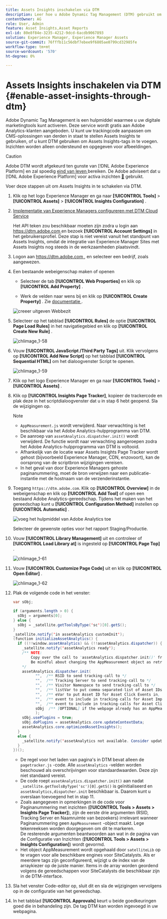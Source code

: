```yaml
---
title: Assets Insights inschakelen via DTM
description: Leer hoe u Adobe Dynamic Tag Management (DTM) gebruikt om Assets Insights in te schakelen.
contentOwner: AG
role: User, Admin
feature: Asset Insights,Asset Reports
exl-id: 80e8f84e-3235-4212-9dcd-6acdb9067893
solution: Experience Manager, Experience Manager Assets
source-git-commit: 76fffb11c56dbf7ebee9f6805ae0799cd32985fe
workflow-type: tm+mt
source-wordcount: '570'
ht-degree: 0%

---
```


# Assets Insights inschakelen via DTM {#enable-asset-insights-through-dtm}

Adobe Dynamic Tag Management is een hulpmiddel waarmee u uw digitale marketingtools kunt activeren. Deze service wordt gratis aan Adobe Analytics-klanten aangeboden. U kunt uw trackingcode aanpassen om CMS-oplossingen van derden in staat te stellen Assets Insights te gebruiken, of u kunt DTM gebruiken om Assets Insights-tags in te voegen. Inzichten worden alleen ondersteund en opgegeven voor afbeeldingen.

>[!CAUTION]
>
>Adobe DTM wordt afgekeurd ten gunste van [!DNL Adobe Experience Platform] en zal spoedig [ eind van leven ](https://medium.com/launch-by-adobe/dtm-plans-for-a-sunset-3c6aab003a6f) bereiken. De Adobe adviseert dat u  [!DNL Adobe Experience Platform]  voor activa inzichten [&#128279;](https://experienceleague.adobe.com/docs/experience-manager-learn/assets/advanced/asset-insights-launch-tutorial.html?lang=nl-NL) gebruikt.

Voer deze stappen uit om Assets Insights in te schakelen via DTM.

1. Klik op het logo Experience Manager en ga naar **[!UICONTROL Tools]** > **[!UICONTROL Assets]** > **[!UICONTROL Insights Configuration]** .
1. [Implementatie van Experience Managers configureren met DTM Cloud Service](/help/sites-administering/dtm.md)

   Het API teken zou beschikbaar moeten zijn zodra u login aan [ https://dtm.adobe.com ](https://dtm.adobe.com/) en bezoek **[!UICONTROL Account Settings]** in het gebruikersprofiel. Deze stap is niet vereist vanuit het standpunt van Assets Insights, omdat de integratie van Experience Manager Sites met Assets Insights nog steeds in de werkzaamheden plaatsvindt.

1. Logon aan [ https://dtm.adobe.com ](https://dtm.adobe.com/), en selecteer een bedrijf, zoals aangewezen.
1. Een bestaande webeigenschap maken of openen

   * Selecteer de tab **[!UICONTROL Web Properties]** en klik op **[!UICONTROL Add Property]** .

   * Werk de velden naar wens bij en klik op **[!UICONTROL Create Property]** . Zie [ documentatie ](https://experienceleague.adobe.com/docs/experience-manager-learn/getting-started-wknd-tutorial-develop/overview.html?lang=nl-NL).

   ![ creeer uitgeven Webbezit ](assets/Create-edit-web-property.png)

1. Selecteer op het tabblad **[!UICONTROL Rules]** de optie **[!UICONTROL Page Load Rules]** in het navigatiegebied en klik op **[!UICONTROL Create New Rule]** .

   ![ chlimage_1-58 ](assets/chlimage_1-194.png)

1. Vouw **[!UICONTROL JavaScript /Third Party Tags]** uit. Klik vervolgens op **[!UICONTROL Add New Script]** op het tabblad **[!UICONTROL Sequential HTML]** om het dialoogvenster Script te openen.

   ![ chlimage_1-59 ](assets/chlimage_1-195.png)

1. Klik op het logo Experience Manager en ga naar **[!UICONTROL Tools]** > **[!UICONTROL Assets]** .
1. Klik op **[!UICONTROL Insights Page Tracker]**, kopieer de trackercode en plak deze in het scriptdialoogvenster dat u in stap 6 hebt geopend. Sla de wijzigingen op.

   >[!NOTE]
   >
   >* `AppMeasurement.js` wordt verwijderd. Naar verwachting is het beschikbaar via het Adobe Analytics-hulpprogramma van DTM.
   >* De aanroep van `assetAnalytics.dispatcher.init()` wordt verwijderd. De functie wordt naar verwachting aangeroepen zodra het Adobe Analytics-hulpprogramma van DTM is voltooid.
   >* Afhankelijk van de locatie waar Assets Insights Page Tracker wordt gehost (bijvoorbeeld Experience Manager, CDN, enzovoort), kan de oorsprong van de scriptbron wijzigingen vereisen.
   >* In het geval van door Experience Managers gehoste paginanummering, moet de bron verwijzen naar een publicatie-instantie met de hostnaam van de verzenderinstantie.

1. Toegang `https://dtm.adobe.com`. Klik op **[!UICONTROL Overview]** in de webeigenschap en klik op **[!UICONTROL Add Tool]** of open een bestaand Adobe Analytics-gereedschap. Tijdens het maken van het gereedschap kunt u **[!UICONTROL Configuration Method]** instellen op **[!UICONTROL Automatic]** .

   ![ voeg het hulpmiddel van Adobe Analytics toe ](assets/Add-Adobe-Analytics-Tool.png)

   Selecteer de gewenste opties voor het rapport Staging/Productie.

1. Vouw **[!UICONTROL Library Management]** uit en controleer of **[!UICONTROL Load Library at]** is ingesteld op **[!UICONTROL Page Top]** .

   ![ chlimage_1-61 ](assets/chlimage_1-197.png)

1. Vouw **[!UICONTROL Customize Page Code]** uit en klik op **[!UICONTROL Open Editor]** .

   ![ chlimage_1-62 ](assets/chlimage_1-198.png)

1. Plak de volgende code in het venster:

   ```Java
   var sObj;
   
   if (arguments.length > 0) {
     sObj = arguments[0];
   } else {
     sObj = _satellite.getToolsByType('sc')[0].getS();
   }
   _satellite.notify('in assetAnalytics customInit');
   (function initializeAssetAnalytics() {
     if ((!!window.assetAnalytics) && (!!assetAnalytics.dispatcher)) {
       _satellite.notify('assetAnalytics ready');
       /** NOTE:
           Copy over the call to 'assetAnalytics.dispatcher.init()' from Assets Pagetracker
           Be mindful about changing the AppMeasurement object as retrieved above.
       */
       assetAnalytics.dispatcher.init(
             "",  /** RSID to send tracking-call to */
             "",  /** Tracking Server to send tracking-call to */
             "",  /** Visitor Namespace to send tracking-call to */
             "",  /** listVar to put comma-separated-list of Asset IDs for Asset Impression Events in tracking-call, for example, 'listVar1' */
             "",  /** eVar to put Asset ID for Asset Click Events in, for example, 'eVar3' */
             "",  /** event to include in tracking-calls for Asset Impression Events, for example, 'event8' */
             "",  /** event to include in tracking-calls for Asset Click Events, for example, 'event7' */
             sObj  /** [OPTIONAL] if the webpage already has an AppMeasurement object, include the object here. If unspecified, Pagetracker Core shall create its own AppMeasurement object */
             );
       sObj.usePlugins = true;
       sObj.doPlugins = assetAnalytics.core.updateContextData;
       assetAnalytics.core.optimizedAssetInsights();
     }
     else {
       _satellite.notify('assetAnalytics not available. Consider updating the Custom Page Code', 4);
     }
   })();
   ```

   * De regel voor het laden van pagina&#39;s in DTM bevat alleen de `pagetracker.js` -code. Alle `assetAnalytics` -velden worden beschouwd als overschrijvingen voor standaardwaarden. Deze zijn niet standaard vereist.
   * De code roept `assetAnalytics.dispatcher.init()` aan nadat `_satellite.getToolsByType('sc')[0].getS()` is geïnitialiseerd en `assetAnalytics,dispatcher.init` beschikbaar is. Daarom kunt u overslaan toevoegend het in stap 11.
   * Zoals aangegeven in opmerkingen in de code voor Paginanummering met inzichten (**[!UICONTROL Tools > Assets > Insights Page Tracker]**), zijn de eerste drie argumenten (RSID, Tracking Server en Naamruimte van bezoekers) irrelevant wanneer Paginanummering geen `AppMeasurement` -object maakt. Lege tekenreeksen worden doorgegeven om dit te markeren.\
     De resterende argumenten beantwoorden aan wat in de pagina van de Configuratie van Inzichten (**[!UICONTROL Tools > Assets > Insights Configuration]**) wordt gevormd.
   * Het object AppMeasurement wordt opgehaald door `satelliteLib` op te vragen voor alle beschikbare engines voor SiteCatalysts. Als er meerdere tags zijn geconfigureerd, wijzigt u de index van de arraykiezer op de juiste manier. Items in de array worden geordend volgens de gereedschappen voor SiteCatalysts die beschikbaar zijn in de DTM-interface.

1. Sla het venster Code-editor op, sluit dit en sla de wijzigingen vervolgens op in de configuratie van het gereedschap.
1. In het tabblad **[!UICONTROL Approvals]** keurt u beide goedkeuringen goed die in behandeling zijn. De tag DTM kan worden ingevoegd in uw webpagina.
